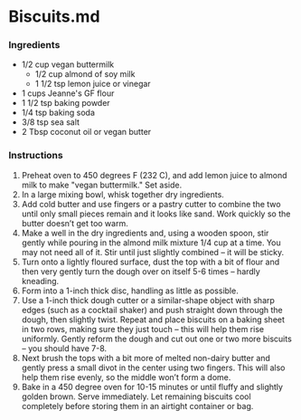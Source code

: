 # Biscuits.md


### Ingredients
- 1/2 cup vegan buttermilk
	- 1/2 cup almond of soy milk
	- 1 1/2 tsp lemon juice or vinegar
- 1 cups Jeanne's GF flour
- 1 1/2 tsp baking powder
- 1/4 tsp baking soda
- 3/8 tsp sea salt
- 2 Tbsp coconut oil or vegan butter

### Instructions
1. Preheat oven to 450 degrees F (232 C), and add lemon juice to almond milk to make "vegan buttermilk." Set aside.
2. In a large mixing bowl, whisk together dry ingredients.
3. Add cold butter and use fingers or a pastry cutter to combine the two until only small pieces remain and it looks like sand. Work quickly so the butter doesn’t get too warm.
4. Make a well in the dry ingredients and, using a wooden spoon, stir gently while pouring in the almond milk mixture 1/4 cup at a time. You may not need all of it. Stir until just slightly combined – it will be sticky.
5. Turn onto a lightly floured surface, dust the top with a bit of flour and then very gently turn the dough over on itself 5-6 times – hardly kneading.
6. Form into a 1-inch thick disc, handling as little as possible.
7. Use a 1-inch thick dough cutter or a similar-shape object with sharp edges (such as a cocktail shaker) and push straight down through the dough, then slightly twist. Repeat and place biscuits on a baking sheet in two rows, making sure they just touch – this will help them rise uniformly. Gently reform the dough and cut out one or two more biscuits – you should have 7-8.
8. Next brush the tops with a bit more of melted non-dairy butter and gently press a small divot in the center using two fingers. This will also help them rise evenly, so the middle won’t form a dome.
9. Bake in a 450 degree oven for 10-15 minutes or until fluffy and slightly golden brown. Serve immediately. Let remaining biscuits cool completely before storing them in an airtight container or bag.

